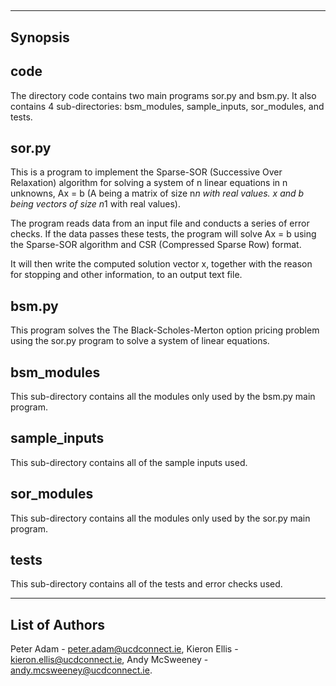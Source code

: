 ##
--------
Synopsis
--------

code
----
The directory code contains two main programs sor.py and bsm.py. It also
contains 4 sub-directories: bsm_modules, sample_inputs, sor_modules, and tests.

sor.py
------
This is a program to implement the Sparse-SOR (Successive Over Relaxation)
algorithm for solving a system of n linear equations in n unknowns, Ax = b (A
being a matrix of size n*n with real values. x and b being vectors of size n*1
with real values).

The program reads data from an input file and conducts a series of error checks.
If the data passes these tests, the program will solve Ax = b using the
Sparse-SOR algorithm and CSR (Compressed Sparse Row) format.

It will then write the computed solution vector x, together with the
reason for stopping and other information, to an output text file.

bsm.py
------
This program solves the The Black-Scholes-Merton option pricing problem using
the sor.py program to solve a system of linear equations.

bsm_modules
-----------
This sub-directory contains all the modules only used by the bsm.py main
program.

sample_inputs
-------------
This sub-directory contains all of the sample inputs used.

sor_modules
-----------
This sub-directory contains all the modules only used by the sor.py main
program.

tests
-----
This sub-directory contains all of the tests and error checks used.

---------------
List of Authors
---------------

Peter Adam - peter.adam@ucdconnect.ie,
Kieron Ellis - kieron.ellis@ucdconnect.ie,
Andy McSweeney - andy.mcsweeney@ucdconnect.ie.